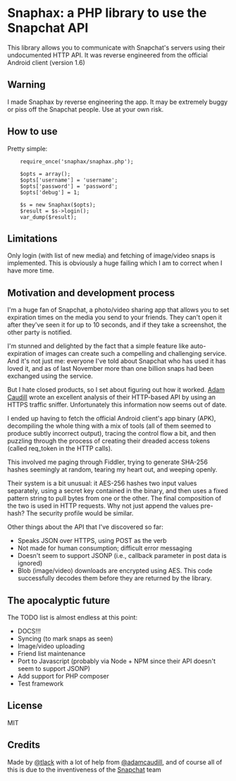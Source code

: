 Snaphax: a PHP library to use the Snapchat API
==============================================

This library allows you to communicate with Snapchat's servers using their
undocumented HTTP API. It was reverse engineered from the official Android
client (version 1.6)

Warning
-------

I made Snaphax by reverse engineering the app. It may be extremely buggy or
piss off the Snapchat people. Use at your own risk.

How to use
----------

Pretty simple:

```
	require_once('snaphax/snaphax.php');

	$opts = array();
	$opts['username'] = 'username';
	$opts['password'] = 'password';
	$opts['debug'] = 1; 

	$s = new Snaphax($opts);
	$result = $s->login();
	var_dump($result);
```

Limitations
-----------

Only login (with list of new media) and fetching of image/video snaps is
implemented.  This is obviously a huge failing which I am to correct when I
have more time.

Motivation and development process
----------------------------------

I'm a huge fan of Snapchat, a photo/video sharing app that allows you to set
expiration times on the media you send to your friends. They can't open it
after they've seen it for up to 10 seconds, and if they take a screenshot, the
other party is notified.

I'm stunned and delighted by the fact that a simple
feature like auto-expiration of images can create such a compelling and
challenging service. And it's not just me: everyone I've told about Snapchat
who has used it has loved it, and as of last November more than one billion
snaps had been exchanged using the service.

But I hate closed products, so I set about figuring out how it worked. [Adam
Caudill](http://adamcaudill.com/2012/06/16/snapchat-api-and-security/) wrote an
excellent analysis of their HTTP-based API by using an HTTPS traffic sniffer.
Unfortunately this information now seems out of date. 

I ended up having to fetch the official Android client's app binary (APK),
decompiling the whole thing with a mix of tools (all of them seemed to produce
subtly incorrect output), tracing the control flow a bit, and then puzzling
through the process of creating their dreaded access tokens (called req\_token
in the HTTP calls).

This involved me paging through Fiddler, trying to generate SHA-256 hashes
seemingly at random, tearing my heart out, and weeping openly.

Their system is a bit unusual: it AES-256 hashes two input values separately,
using a secret key contained in the binary, and then uses a fixed pattern
string to pull bytes from one or the other. The final composition of the two is
used in HTTP requests. Why not just append the values pre-hash? The security
profile would be similar.

Other things about the API that I've discovered so far:

- Speaks JSON over HTTPS, using POST as the verb
- Not made for human consumption; difficult error messaging
- Doesn't seem to support JSONP (i.e., callback parameter in post data is
	ignored)
- Blob (image/video) downloads are encrypted using AES. This code successfully
	decodes them before they are returned by the library. 

The apocalyptic future
----------------------

The TODO list is almost endless at this point:

- DOCS!!!
- Syncing (to mark snaps as seen)
- Image/video uploading
- Friend list maintenance
- Port to Javascript (probably via Node + NPM since their API doesn't seem to
	support JSONP)
- Add support for PHP composer
- Test framework

License
-------

MIT

Credits
-------

Made by [@tlack](http://twitter.com/tlack) with a lot of help from 
[@adamcaudill](http://twitter.com/adamcaudill), and of course all of this is
due to the inventiveness of the [Snapchat](http://snapchat.com) team

